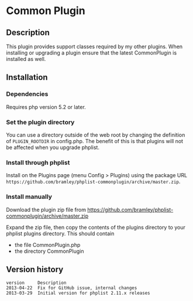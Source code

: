# Common Plugin #

## Description ##
This plugin provides support classes required by my other plugins.
When installing or upgrading a plugin ensure that the latest CommonPlugin is installed as well.

## Installation ##

### Dependencies ###

Requires php version 5.2 or later.

### Set the plugin directory ###
You can use a directory outside of the web root by changing the definition of `PLUGIN_ROOTDIR` in config.php.
The benefit of this is that plugins will not be affected when you upgrade phplist.

### Install through phplist ###
Install on the Plugins page (menu Config > Plugins) using the package URL `https://github.com/bramley/phplist-commonplugin/archive/master.zip`.

### Install manually ###
Download the plugin zip file from <https://github.com/bramley/phplist-commonplugin/archive/master.zip>

Expand the zip file, then copy the contents of the plugins directory to your phplist plugins directory.
This should contain

* the file CommonPlugin.php
* the directory CommonPlugin

## Version history ##

    version     Description
    2013-04-22  Fix for GitHub issue, internal changes
    2013-03-29  Initial version for phplist 2.11.x releases
